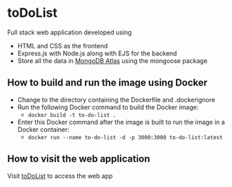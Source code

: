 # toDoList
Full stack web application developed using
  - HTML and CSS as the frontend
  - Express.js with Node.js along with EJS for the backend
  - Store all the data in [MongoDB Atlas](https://www.mongodb.com/atlas/database) using the mongoose package

## How to build and run the image using Docker
- Change to the directory containing the Dockerfile and .dockerignore
- Run the following Docker command to build the Docker image: 
  - `docker build -t to-do-list .`
- Enter this Docker command after the image is built to run the image in a Docker container:
  - `docker run --name to-do-list -d -p 3000:3000 to-do-list:latest`

## How to visit the web application
Visit [toDoList](http://localhost:3000) to access the web app